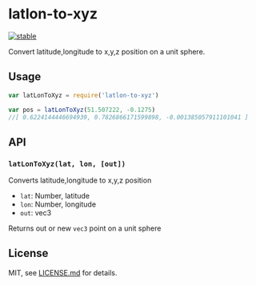 # latlon-to-xyz

[![stable](http://badges.github.io/stability-badges/dist/stable.svg)](http://github.com/badges/stability-badges)

Convert latitude,longitude to x,y,z position on a unit sphere.

## Usage

```javascript
var latLonToXyz = require('latlon-to-xyz')

var pos = latLonToXyz(51.507222, -0.1275)
//[ 0.6224144446694939, 0.7826866171599898, -0.001385057911101041 ]
```

## API

### `latLonToXyz(lat, lon, [out])`

Converts latitude,longitude to x,y,z position

- `lat`: Number, latitude
- `lon`: Number, longitude
- `out`: vec3

Returns out or new `vec3` point on a unit sphere

## License

MIT, see [LICENSE.md](http://github.com/vorg/latlon-to-xyz/blob/master/LICENSE.md) for details.
